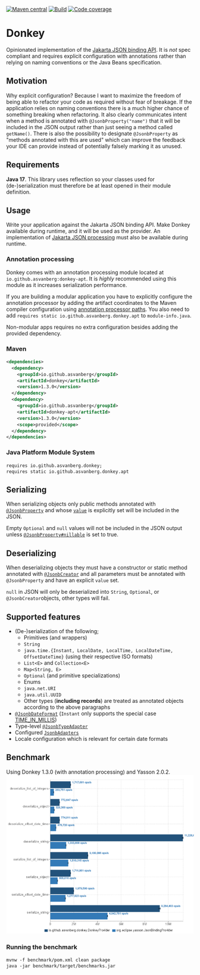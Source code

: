 [![Maven central](https://img.shields.io/maven-central/v/io.github.asvanberg/donkey?color=success&label=Maven)](https://search.maven.org/artifact/io.github.asvanberg/donkey)
[![Build](https://github.com/asvanberg/donkey/actions/workflows/maven.yaml/badge.svg)](https://github.com/asvanberg/donkey/actions/workflows/maven.yaml)
[![Code coverage](https://codecov.io/gh/asvanberg/donkey/branch/main/graph/badge.svg?token=JJY803064A)](https://codecov.io/gh/asvanberg/donkey)

# Donkey
Opinionated implementation of the [Jakarta JSON binding API](https://github.com/eclipse-ee4j/jsonb-api).
It is *not* spec compliant and requires explicit configuration with annotations
rather than relying on naming conventions or the Java Beans specification.

## Motivation
Why explicit configuration? Because I want to maximize the freedom of being able to refactor your code as
required without fear of breakage. If the application relies on naming conventions there is a much higher chance of
something breaking when refactoring. It also clearly communicates intent when a method is annotated with
`@JsonbProperty("name")`
that it will be included in the JSON output rather than just seeing a method called `getName()`.
There is also the possibility to designate `@JsonbProperty` as "methods annotated with this are used" which can improve
the feedback your IDE can provide instead of potentially falsely marking it as unused.

## Requirements
**Java 17**.
This library uses reflection so your classes used for (de-)serialization must therefore be at least opened in their module definition.

## Usage
Write your application against the Jakarta JSON binding API. Make Donkey available during runtime, and it will be used
as the provider. 
An implementation of [Jakarta JSON processing](https://github.com/eclipse-ee4j/jsonp) must also be available during runtime.

### Annotation processing
Donkey comes with an annotation processing module located at `io.github.asvanberg:donkey-apt`.
It is *highly* recommended using this module as it increases serialization performance.

If you are building a modular application you have to explicitly configure the annotation processor by adding the
artifact coordinates to the Maven compiler configuration using [annotation processor paths](https://maven.apache.org/plugins/maven-compiler-plugin/compile-mojo.html#annotationProcessorPaths).
You also need to add `requires static io.github.asvanberg.donkey.apt` to `module-info.java`.

Non-modular apps requires no extra configuration besides adding the provided dependency.

### Maven
```xml
<dependencies>
  <dependency>
    <groupId>io.github.asvanberg</groupId>
    <artifactId>donkey</artifactId>
    <version>1.3.0</version>
  </dependency>
  <dependency>
    <groupId>io.github.asvanberg</groupId>
    <artifactId>donkey-apt</artifactId>
    <version>1.3.0</version>
    <scope>provided</scope>
  </dependency>
</dependencies>
```
### Java Platform Module System
```
requires io.github.asvanberg.donkey;
requires static io.github.asvanberg.donkey.apt
```

## Serializing
When serializing objects only public methods annotated with [`@JsonbProperty`](https://javadoc.io/static/jakarta.json.bind/jakarta.json.bind-api/2.0.0/jakarta/json/bind/annotation/JsonbProperty.html)
and whose [`value`](https://javadoc.io/static/jakarta.json.bind/jakarta.json.bind-api/2.0.0/jakarta/json/bind/annotation/JsonbProperty.html#value())
is explicitly set will be included in the JSON.

Empty `Optional` and `null` values will not be included in the JSON output unless [`@JsonbProperty#nillable`](https://javadoc.io/static/jakarta.json.bind/jakarta.json.bind-api/2.0.0/jakarta/json/bind/annotation/JsonbProperty.html#nillable())
is set to true.

## Deserializing
When deserializing objects they must have a constructor or static method annotated with [`@JsonbCreator`](https://javadoc.io/static/jakarta.json.bind/jakarta.json.bind-api/2.0.0/jakarta/json/bind/annotation/JsonbCreator.html)
and all parameters must be annotated with `@JsonbProperty` and have an explicit `value` set.

`null` in JSON will only be deserialized into `String`, `Optional`, or `@JsonbCreator`objects, other types will fail.

## Supported features
* (De-)serialization of the following;
  * Primitives (and wrappers)
  * `String`
  * `java.time.{Instant, LocalDate, LocalTime, LocalDateTime, OffsetDateTime}` (using their respective ISO formats)
  * `List<E>` and `Collection<E>`
  * `Map<String, E>`
  * `Optional` (and primitive specializations)
  * Enums
  * `java.net.URI`
  * `java.util.UUID`
  * Other types (**including records**) are treated as annotated objects according to the above paragraphs
* [`@JsonbDateFormat`](https://javadoc.io/static/jakarta.json.bind/jakarta.json.bind-api/2.0.0/jakarta/json/bind/annotation/JsonbDateFormat.html) (`Instant` only supports the special case [TIME_IN_MILLIS](https://javadoc.io/static/jakarta.json.bind/jakarta.json.bind-api/2.0.0/jakarta/json/bind/annotation/JsonbDateFormat.html#TIME_IN_MILLIS))
* Type-level [`@JsonbTypeAdapter`](https://javadoc.io/static/jakarta.json.bind/jakarta.json.bind-api/2.0.0/jakarta/json/bind/annotation/JsonbTypeAdapter.html)
* Configured [`JsonbAdapters`](https://javadoc.io/static/jakarta.json.bind/jakarta.json.bind-api/2.0.0/jakarta/json/bind/adapter/JsonbAdapter.html)
* Locale configuration which is relevant for certain date formats

## Benchmark
Using Donkey 1.3.0 (with annotation processing) and Yasson 2.0.2.
![Benchmark comparing Donkey and Yasson](benchmark/donkey-1.3.0-yasson-2.0.2.png)

### Running the benchmark
```
mvnw -f benchmark/pom.xml clean package
java -jar benchmark/target/benchmarks.jar
```

